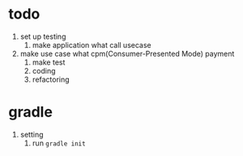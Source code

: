 # todo
1. set up testing
    1. make application what call usecase
1. make use case what cpm(Consumer-Presented Mode) payment
    1. make test
    2. coding
    3. refactoring

# gradle
1. setting
    1. run `gradle init`

